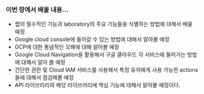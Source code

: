 ### 이번 장에서 배울 내용...
* 랩의 필수적인 기능과 laboratory의 주요 기능들을 식별하는 방법에 대해서 배울 예정
* Google cloud console에 들어갈 수 있는 방법에 대해서 알아볼 예정
* GCP에 대한 통념적인 오해에 대해 알아볼 예정
* Google Cloud Navigation을 활용해서 구글 클라우드 각 서비스에 들어가는 방법에 대해서 알아 볼 예정
* 간단한 권한 및 Cloud IAM 서비스를 사용해서 특정 유저에게 사용 가능한 actions들에 대해서 점검해볼 예정
* API 라이브러리와 해당 라이브러리에 핵심 기능에 대해서 알아볼 예정이다.

## 